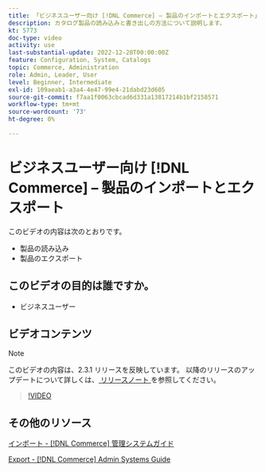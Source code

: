 ```yaml
---
title: 「ビジネスユーザー向け [!DNL Commerce] – 製品のインポートとエクスポート」
description: カタログ製品の読み込みと書き出しの方法について説明します。
kt: 5773
doc-type: video
activity: use
last-substantial-update: 2022-12-28T00:00:00Z
feature: Configuration, System, Catalogs
topic: Commerce, Administration
role: Admin, Leader, User
level: Beginner, Intermediate
exl-id: 109aeab1-a3a4-4e47-99e4-21dabd23d605
source-git-commit: f7aa1f0063cbcad6d331a13817214b1bf2158571
workflow-type: tm+mt
source-wordcount: '73'
ht-degree: 0%

---
```


# ビジネスユーザー向け [!DNL Commerce] – 製品のインポートとエクスポート

このビデオの内容は次のとおりです。

- 製品の読み込み
- 製品のエクスポート

## このビデオの目的は誰ですか。

- ビジネスユーザー

## ビデオコンテンツ

>[!NOTE]
>
>このビデオの内容は、2.3.1 リリースを反映しています。 以降のリリースのアップデートについて詳しくは、[ リリースノート ](https://experienceleague.adobe.com/docs/commerce-operations/release/notes/overview.html?lang=ja) を参照してください。

>[!VIDEO](https://video.tv.adobe.com/v/329969?quality=12&learn=on&captions=jpn)

## その他のリソース

[ インポート - [!DNL Commerce]  管理システムガイド ](https://experienceleague.adobe.com/docs/commerce-admin/systems/data-transfer/data-import.html?lang=ja)

[Export - [!DNL Commerce] Admin Systems Guide](https://experienceleague.adobe.com/docs/commerce-admin/systems/data-transfer/data-export.html?lang=ja)
